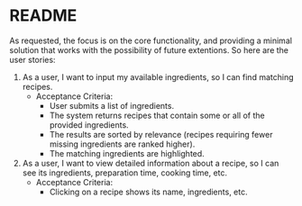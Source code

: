 # README

As requested, the focus is on the core functionality, and providing a minimal solution that works with the possibility of future extentions. So here are the user stories:
1. As a user, I want to input my available ingredients, so I can find matching recipes.
   - Acceptance Criteria:
      - User submits a list of ingredients.
      - The system returns recipes that contain some or all of the provided ingredients.
      - The results are sorted by relevance (recipes requiring fewer missing ingredients are ranked higher).
      - The matching ingredients are highlighted.
2. As a user, I want to view detailed information about a recipe, so I can see its ingredients, preparation time, cooking time, etc.
   - Acceptance Criteria:
      - Clicking on a recipe shows its name, ingredients, etc.
